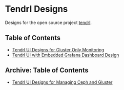 # Tendrl Designs
Designs for the open source project [tendrl](https://github.com/tendrl).

## Table of Contents
* [Tendrl UI Designs for Gluster Only Monitoring](https://github.com/Tendrl/documentation/wiki/Tendrl-UI-Designs-for-Gluster-Only-Monitoring-Release)
* [Tendrl UI with Embedded Grafana Dashboard Design](https://github.com/julienlim/tendrl-designs/blob/master/tendrl%20ui%20with%20embed%20grafana%20dashboards.pdf)

## Archive: Table of Contents
* [Tendrl UI Designs for Managing Ceph and Gluster](https://github.com/Tendrl/documentation/wiki/Tendrl-UI-designs)
